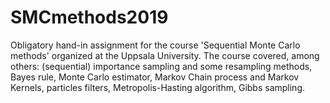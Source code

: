 # SMCmethods2019
Obligatory hand-in assignment for the course 'Sequential Monte Carlo methods' organized at the Uppsala University. The course covered, among others: (sequential) importance sampling and some resampling methods, Bayes rule, Monte Carlo estimator, Markov Chain process and Markov Kernels, particles filters, Metropolis-Hasting algorithm, Gibbs sampling.
